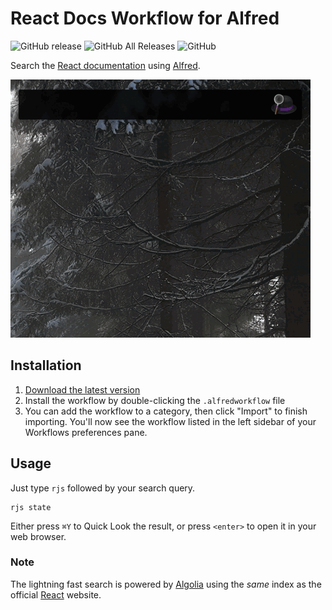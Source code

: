 # React Docs Workflow for Alfred

![GitHub release](https://img.shields.io/github/release/techouse/alfred-react-docs.svg)
![GitHub All Releases](https://img.shields.io/github/downloads/techouse/alfred-react-docs/total.svg)
![GitHub](https://img.shields.io/github/license/techouse/alfred-react-docs.svg)


Search the [React documentation](https://reactjs.org/docs/getting-started.html) using [Alfred](https://www.alfredapp.com/).

![demo](demo.gif)

## Installation

1. [Download the latest version](https://github.com/techouse/alfred-react-docs/releases/latest)
2. Install the workflow by double-clicking the `.alfredworkflow` file
3. You can add the workflow to a category, then click "Import" to finish importing. You'll now see the workflow listed in the left sidebar of your Workflows preferences pane.

## Usage

Just type `rjs` followed by your search query.

```
rjs state
```

Either press `⌘Y` to Quick Look the result, or press `<enter>` to open it in your web browser.

### Note

The lightning fast search is powered by [Algolia](https://www.algolia.com) using the _same_ index as the official [React](https://react.dev/learn) website.
